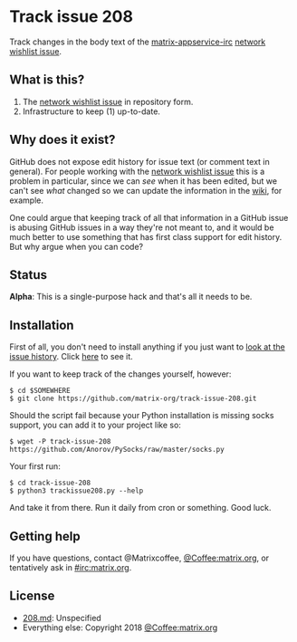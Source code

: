 # Track issue 208
Track changes in the body text of the [matrix-appservice-irc] [network wishlist issue].

## What is this?
1. The [network wishlist issue] in repository form.
2. Infrastructure to keep (1) up-to-date.

## Why does it exist?
GitHub does not expose edit history for issue text (or comment text in
general). For people working with the [network wishlist issue] this is a
problem in particular, since we can _see_ when it has been edited, but we can't
see _what_ changed so we can update the information in the [wiki], for example.

One could argue that keeping track of all that information in a GitHub issue is
abusing GitHub issues in a way they're not meant to, and it would be much
better to use something that has first class support for edit history. But why
argue when you can code?

[matrix-appservice-irc]:  https://github.com/matrix-org/matrix-appservice-irc
[network wishlist issue]: https://github.com/matrix-org/matrix-appservice-irc/issues/208
[wiki]:                   https://github.com/matrix-org/matrix-appservice-irc/wiki/Bridged-IRC-networks

## Status
**Alpha**: This is a single-purpose hack and that's all it needs to be.

## Installation
First of all, you don't need to install anything if you just want to [look at the issue history](208.md). Click [here](208.md) to see it.

If you want to keep track of the changes yourself, however:
```
$ cd $SOMEWHERE
$ git clone https://github.com/matrix-org/track-issue-208.git
```
Should the script fail because your Python installation is missing socks
support, you can add it to your project like so:
```
$ wget -P track-issue-208 https://github.com/Anorov/PySocks/raw/master/socks.py
```
Your first run:
```
$ cd track-issue-208
$ python3 trackissue208.py --help
```
And take it from there. Run it daily from cron or something. Good luck.

## Getting help
If you have questions, contact @Matrixcoffee, [@Coffee:matrix.org], or
tentatively ask in [#irc:matrix.org].

[@Coffee:matrix.org]: https://matrix.to/#/@Coffee:matrix.org
[#irc:matrix.org]:    https://matrix.to/#/#irc:matrix.org

## License
* [208.md](208.md): Unspecified
* Everything else: Copyright 2018 [@Coffee:matrix.org]
